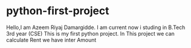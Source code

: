 # python-first-project
Hello,I am Azeem Riyaj Damargidde. I am current now i studing in B.Tech 3rd year (CSE)  This is my first python project.
In This project we can calculate Rent  we have inter Amount 
